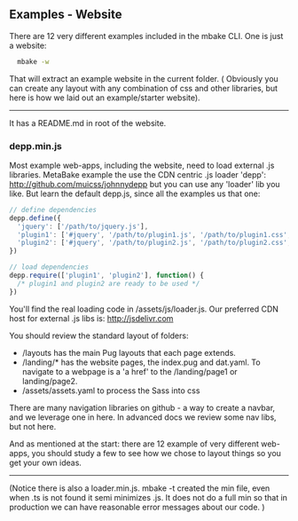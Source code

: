 
## Examples - Website

There are 12 very different examples included in the mbake CLI. One is just a website:

```sh
  mbake -w
```
That will extract an example website in the current folder. ( Obviously you can create any layout with any combination of css and other libraries, but here is how we laid out an example/starter website). 

---
It has a README.md in root of the website.

### depp.min.js

Most example web-apps, including the website, need to load external .js libraries. 
MetaBake example the use the CDN centric .js loader 'depp': http://github.com/muicss/johnnydepp but you can use any 'loader' lib you like. But learn the default depp.js, since all the examples us that one:

```javascript
// define dependencies
depp.define({
  'jquery': ['/path/to/jquery.js'],
  'plugin1': ['#jquery', '/path/to/plugin1.js', '/path/to/plugin1.css', '/path/to/plugin1.png'],
  'plugin2': ['#jquery', '/path/to/plugin2.js', '/path/to/plugin2.css', '/path/to/plugin2.png']
})

// load dependencies
depp.require(['plugin1', 'plugin2'], function() {
  /* plugin1 and plugin2 are ready to be used */
})
```

You'll find the real loading code in /assets/js/loader.js. Our preferred CDN host for external .js libs is: http://jsdelivr.com

 You should review the standard layout of folders:
 - /layouts has the main Pug layouts that each page extends.
 - /landing/* has the website pages, the index.pug and dat.yaml. To navigate to a webpage is a 'a href' to the 
 /landing/page1 or landing/page2.
 - /assets/assets.yaml to process the Sass into css

There are many navigation libraries on github - a way to create a navbar, and we leverage one in here.  In advanced docs we review some nav libs, but not here.

And as mentioned at the start: there are 12 example of very different web-apps, you should study a few to see how we chose to layout things so you get your own ideas.

---

(Notice there is also a loader.min.js. mbake -t created the min file, even when .ts is not found it semi minimizes .js. 
It does not do a full min so that in production we can have reasonable error messages about our code. )

